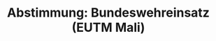 ---
abstimmung:
  abstimmung: 2
  bundestagssitzung: 98
  legislaturperiode: 19
categories:
- Todo
data:
- title: Abstimmungsergebnis 20190509_2-data.pdf
  url: /res/2021-btw/abstimmungsergebnisse/20190509_2-data.pdf
- title: Abstimmungsergebnis 20190509_2_xls-data.xls
  url: /res/2021-btw/abstimmungsergebnisse/20190509_2_xls-data.xls
- title: Abstimmungsergebnis 20190509_2_xls-datacsv
  url: /res/2021-btw/abstimmungsergebnisse/csv/20190509_2_xls-datacsv
ergebnis:
  afd:
    enthaltung: 0
    gesamt: 91
    ja: 0
    nein: 83
    nichtabgegeben: 8
    ungueltig: 0
  bü90/gr:
    enthaltung: 2
    gesamt: 67
    ja: 55
    nein: 3
    nichtabgegeben: 7
    ungueltig: 0
  cdu/csu:
    enthaltung: 0
    gesamt: 246
    ja: 228
    nein: 0
    nichtabgegeben: 18
    ungueltig: 0
  die linke.:
    enthaltung: 0
    gesamt: 69
    ja: 0
    nein: 63
    nichtabgegeben: 6
    ungueltig: 0
  fdp:
    enthaltung: 0
    gesamt: 80
    ja: 73
    nein: 0
    nichtabgegeben: 7
    ungueltig: 0
  file: 20190509_2_xls-data.xls
  fraktionslos:
    enthaltung: 0
    gesamt: 4
    ja: 1
    nein: 2
    nichtabgegeben: 1
    ungueltig: 0
  spd:
    enthaltung: 0
    gesamt: 152
    ja: 132
    nein: 2
    nichtabgegeben: 18
    ungueltig: 0
layout: abstimmung
links:
- title: Link zu bundestag.de
  url: https://www.bundestag.de/parlament/plenum/abstimmung/abstimmung?id=598
preview: 'Deutscher Bundestag


  98. Sitzung des Deutschen Bundestages

  am Donnerstag, 9. Mai 2019


  Endgültiges Ergebnis der Namentlichen Abstimmung Nr. 2


  Beschlussempfehlung des Auswärtigen Ausschusses (3. Ausschuss) zu dem Antrag der

  Bundesregierung

  Fortsetzung der Beteiligung bewaffneter deutscher Streitkräfte an der Militärmission
  der

  Europäischen Union als Beitrag zur Ausbildung der malischen Streitkräfte (EUTM Mali)

  - Drucksachen 19/8971 und 19/9933 -'
tags:
- Todo
title: 'Abstimmung: Bundeswehreinsatz (EUTM Mali)'
---